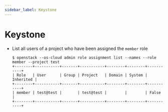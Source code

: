 ```yaml
---
sidebar_label: Keystone
---
```


# Keystone

* List all users of a project who have been assigned the `member` role

  ```
  $ openstack --os-cloud admin role assignment list --names --role member --project test
  +--------+-----------+-------+-----------+--------+--------+-----------+
  | Role   | User      | Group | Project   | Domain | System | Inherited |
  +--------+-----------+-------+-----------+--------+--------+-----------+
  | member | test@test |       | test@test |        |        | False     |
  +--------+-----------+-------+-----------+--------+--------+-----------+
  ```
